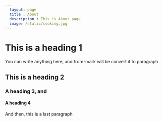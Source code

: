 ```yaml
---
  layout: page
  title : About
  description : This is About page
  image: /static/cooking.jpg
---
```


# This is a heading 1

You can write anything here, and from-mark will be convert it to paragraph

## This is a heading 2
### A heading 3, and
#### A heading 4

And then, this is a last paragraph